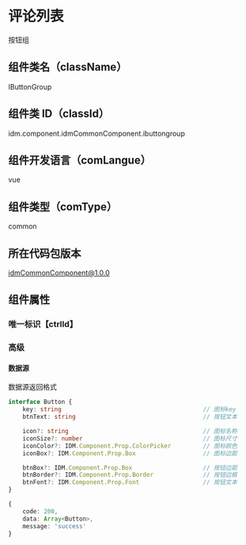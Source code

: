 # 评论列表

按钮组

## 组件类名（className）

IButtonGroup

## 组件类 ID（classId）

idm.component.idmCommonComponent.ibuttongroup

## 组件开发语言（comLangue）

vue

## 组件类型（comType）

common

## 所在代码包版本

idmCommonComponent@1.0.0

## 组件属性

### 唯一标识【ctrlId】

### 高级

#### 数据源

数据源返回格式

```ts
interface Button {
    key: string                                        // 图标key
    btnText: string                                    // 按钮文本

    icon?: string                                      // 图标名称
    iconSize?: number                                  // 图标尺寸
    iconColor?: IDM.Component.Prop.ColorPicker         // 图标颜色
    iconBox?: IDM.Component.Prop.Box                   // 图标边距

    btnBox?: IDM.Component.Prop.Box                    // 按钮边距
    btnBorder?: IDM.Component.Prop.Border              // 按钮边框
    btnFont?: IDM.Component.Prop.Font                  // 按钮文本
}

{
    code: 200,
    data: Array<Button>,
    message: 'success'
}
```
